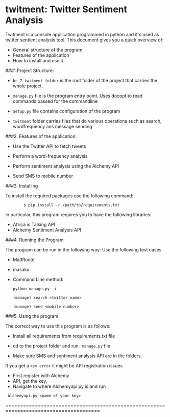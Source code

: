 
twitment: Twitter Sentiment Analysis
====================================

Twitment is a console application programmed in python and it's used as twitter sentient analysis tool.
This document gives you a quick overview of:

 * General structure of the program
 * Features of the application 
 * How to install and use it.

###1.Project Structure:

* ```bc_7_twitment folder``` is the root folder of the project that carries the whole project.

* ```manage.py``` file is the program entry point. Uses docopt to read commands passed for the commandline
* ```Setup.py``` file contains configuration of the program
* ``` twitment ``` folder carries files that do various operations such as search, wordfrequency ans message sending 


###2. Features of the application:

* Use the Twitter API to fetch tweets

* Perform a word-frequency analysis

* Perform sentiment analysis using the Alchemy API

* Send SMS to mobile number



###3. Installing

To install the required packages use the following command: 

``` 
		$ pip install -r /path/to/requirements.txt
```	

In particular, this program requires you to have the following libraries:


* Africa is Talking API
* Alchemy Sentiment Analysis API


###4. Running the Program

The program can be run in the following way:
Use the following test cases

* Ma3Route
* masaku

* Command Line method:
	
	```python manage.py -i ``` 

	```(manage) search <twitter name> ```
    
    ```(manage) send <mobile number> ```


###5. Using the program

The correct way to use this program is as follows:

* Install all requirements from requirements.txt file

* cd to the project folder and run ``` manage.py``` file

* Make sure SMS and sentiment analysis API are in the folders.

If you get a ```key error``` it might be API registration issues

* First register with Alchemy 
* API, get the key,
* Navigate to where Alchemyapi.py is and run

```  Alchemyapi.py <name of your key> ```


======================================================================================
